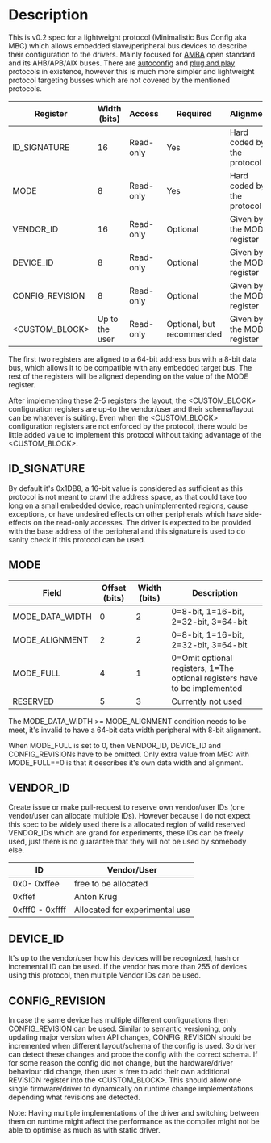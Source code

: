 # Description

This is v0.2 spec for a lightweight protocol (Minimalistic Bus Config aka MBC) which allows embedded slave/peripheral bus devices to describe their configuration to the drivers. Mainly focused for [AMBA](https://en.wikipedia.org/wiki/Advanced_Microcontroller_Bus_Architecture) open standard and its AHB/APB/AIX buses. There are [autoconfig](https://en.wikipedia.org/wiki/Autoconfig) and [plug and play](https://en.wikipedia.org/wiki/Plug_and_play) protocols in existence, however this is much more simpler and lightweight protocol targeting busses which are not covered by the mentioned protocols.

| Register       | Width (bits) |Access   | Required | Alignment |
|----------------|--------------|---------|----------|-----------|
|ID_SIGNATURE    |16            |Read-only|Yes       |Hard coded by the protocol |
|MODE            |8             |Read-only|Yes       |Hard coded by the protocol |
|VENDOR_ID       |16            |Read-only|Optional  |Given by the MODE register |
|DEVICE_ID       |8             |Read-only|Optional  |Given by the MODE register |
|CONFIG_REVISION |8             |Read-only|Optional  |Given by the MODE register |
|<CUSTOM_BLOCK>    |Up to the user|Read-only|Optional, but recommended|Given by the MODE register |


The first two registers are aligned to a 64-bit address bus with a 8-bit data bus, which allows it to be compatible with any embedded target bus. The rest of the registers will be aligned depending on the value of the MODE register. 

After implementing these 2-5 registers the layout, the <CUSTOM_BLOCK> configuration registers are up-to the vendor/user and their schema/layout can be whatever is suiting. Even when the <CUSTOM_BLOCK> configuration registers are not enforced by the protocol, there would be little added value to implement this protocol without taking advantage of the <CUSTOM_BLOCK>.

## ID_SIGNATURE
By default it's 0x1DB8, a 16-bit value is considered as sufficient as this protocol is not meant to crawl the address space, as that could take too long on a small embedded device, reach unimplemented regions, cause exceptions, or have undesired effects on other peripherals which have side-effects on the read-only accesses. The driver is expected to be provided with the base address of the peripheral and this signature is used to do sanity check if this protocol can be used.

## MODE

| Field | Offset (bits) | Width (bits) | Description |
|-------|--------|-------|-------------|
|MODE_DATA_WIDTH |0 |2 | 0=8-bit, 1=16-bit, 2=32-bit, 3=64-bit
|MODE_ALIGNMENT |2 |2 | 0=8-bit, 1=16-bit, 2=32-bit, 3=64-bit
|MODE_FULL |4 |1 | 0=Omit optional registers, 1=The optional registers have to be implemented |
|RESERVED | 5 | 3 | Currently not used

The MODE_DATA_WIDTH >= MODE_ALIGNMENT condition needs to be meet, it's invalid to have a 64-bit data width peripheral with 8-bit alignment. 

When MODE_FULL is set to 0, then VENDOR_ID, DEVICE_ID and CONFIG_REVISIONs have to be omitted. Only extra value from MBC with MODE_FULL==0 is that it describes it's own data width and alignment.

## VENDOR_ID

Create issue or make pull-request to reserve own vendor/user IDs (one vendor/user can allocate multiple IDs). However because I do not expect this spec to be widely used there is a allocated region of valid reserved VENDOR_IDs which are grand for experiments, these IDs can be freely used, just there is no guarantee that they will not be used by somebody else.

| ID | Vendor/User |
|----|--------|
| 0x0- 0xffee | free to be allocated|
| 0xffef | Anton Krug |
| 0xfff0 - 0xffff | Allocated for experimental use |

## DEVICE_ID

It's up to the vendor/user how his devices will be recognized, hash or incremental ID can be used.
If the vendor has more than 255 of devices using this protocol, then multiple Vendor IDs can be used.

## CONFIG_REVISION

In case the same device has multiple different configurations then CONFIG_REVISION can be used. Similar to [semantic versioning](https://semver.org/), only updating major version when API changes, CONFIG_REVISION should be incremented when different layout/schema of the config is used. So driver can detect these changes and probe the config with the correct schema. If for some reason the config did not change, but the hardware/driver behaviour did change, then user is free to add their own additional REVISION register into the <CUSTOM_BLOCK>. This should allow one single firmware/driver to dynamically on runtime change implementations depending what revisions are detected.

Note: Having multiple implementations of the driver and switching between them on runtime might affect the performance as the compiler might not be able to optimise as much as with static driver.